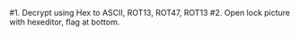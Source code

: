 #1. Decrypt using Hex to ASCII, ROT13, ROT47, ROT13
#2. Open lock picture with hexeditor, flag at bottom.
